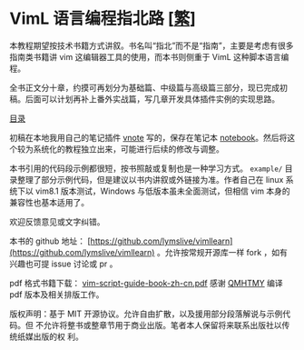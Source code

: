 # VimL 语言编程指北路 [[繁](./readme_tw.md)]

本教程期望按技术书籍方式讲叙。书名叫“指北”而不是“指南”，主要是考虑有很多指南类书籍讲 vim 这编辑器工具的使用，而本书则侧重于 VimL 这种脚本语言编程。

全书正文分十章，约摸可再划分为基础篇、中级篇与高级篇三部分，现已完成初稿。后面可以计划再补上番外实战篇，写几章开发具体插件实例的实现思路。

[目录](./content.md)

初稿在本地我用自己的笔记插件 [vnote](https://github.com/lymslive/vnote) 写的，保存在笔记本 [notebook](https://github.com/lymslive/notebook)。然后将这个较为系统化的教程独立出来，可能进行后续的修改与调整。

本书引用的代码段示例都很短，按书照敲或复制也是一种学习方式。 `example/` 目录整理了部分示例代码，但是建议以书内讲叙或外链接为准。作者自己在 linux 系统下以 vim8.1 版本测试，Windows 与低版本虽未全面测试，但相信 vim 本身的兼容性也基本适用了。

欢迎反馈意见或文字纠错。

本书的 github 地址：
[https://github.com/lymslive/vimllearn](https://github.com/lymslive/vimllearn)
。允许按常规开源库一样 fork ，如有兴趣也可提 issue 讨论或 pr 。

pdf 格式书籍下载： [vim-script-guide-book-zh-cn.pdf](p/vim-script-guide-book-zh-cn.pdf)
感谢 [QMHTMY](https://github.com/QMHTMY) 编译 pdf 版本及相关排版工作。

版权声明：基于 MIT 开源协议。允许自由扩散，以及援用部分段落解说与示例代码。但
不允许将整书或整章节用于商业出版。笔者本人保留将来联系出版社以传统纸媒出版的权
利。

